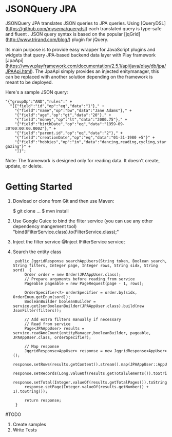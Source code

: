 # JSONQuery JPA

JSONQuery JPA translates JSON queries to JPA queries. Using [QueryDSL] (https://github.com/mysema/querydsl) each 
translated query is type-safe and fluent . JSON query syntax is based on the popular [jqGrid] (http://www.trirand.com/blog/) 
plugin for jQuery.

Its main purpose is to provide easy wrapper for JavaScript plugins and widgets that query JPA-based backend data layer with Play framework  [JpaApi] (https://www.playframework.com/documentation/2.5.1/api/java/play/db/jpa/JPAApi.html). The JpaApi simply provides an injected enitymanager, this can be replaced with another 
solution depending on the framework is meant to be deployed.  


Here's a sample JSON query: 

    "{"groupOp":"AND","rules":" +
      "[{"field":"id","op":"eq","data":"1"}," +
    	"{"field":"name","op":"bw","data":"Jane Adams"}," +
    	"{"field":"age","op":"gt","data":"20"}," +
    	"{"field":"money","op":"lt","data":"2000.75"}," +
    	"{"field":"birthDate","op":"eq","data":"1959-09-30T00:00:00.000Z"}," +
    	"{"field":"parent.id","op":"eq","data":"2"}," +
    	"{"field":"creationDate","op":"eq","data":"01-31-1980 +5"}" +
    	"{"field":"hobbies","op":"in","data":"dancing,reading,cycling,star gazing"}" +
    	"]}";
    	
Note: The framework is designed only for reading data. It doesn't create, update, or delete.


# Getting Started

1. Dowload or clone from Git and then use Maven:

    $ git clone ...
    $ mvn install

2. Use Google Guice to bind the fliter service (you can use any other dependency mangement tool)
	"bind(IFilterService.class).to(FilterService.class);"

3. Inject the filter service 
	@Inject
    IFilterService service;

4. Search the entity class
	


		public JqgridResponse searchAppUsers(String token, Boolean search, String filters, Integer page, Integer rows, String sidx, String sord)  {        
            Order order = new Order(JPAAppUser.class);
            // Prepare arguments before reading from service
            Pageable pageable = new PageRequest(page - 1, rows);
            
            OrderSpecifier<?> orderSpecifier = order.by(sidx, OrderEnum.getEnum(sord));
            BooleanBuilder booleanBuilder = service.getJsonBooleanBuilder(JPAAppUser.class).build(new JsonFilter(filters));

            // Add extra filters manually if necessary
            // Read from service
            Page<JPAAppUser> results = service.readAndCount(entityManager,booleanBuilder, pageable, JPAAppUser.class, orderSpecifier);

            // Map response
            JqgridResponse<AppUser> response = new JqgridResponse<AppUser>();
            response.setRows(results.getContent().stream().map(JPAAppUser::AppUserFromJPAAppUser).collect(Collectors.toList()));
            response.setRecords(Long.valueOf(results.getTotalElements()).toString());
            response.setTotal(Integer.valueOf(results.getTotalPages()).toString());
            response.setPage(Integer.valueOf(results.getNumber() + 1).toString());

            return response;
    	}

#TODO
1. Create samples
2. Write Tests
